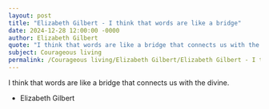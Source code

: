 ```yaml
---
layout: post
title: "Elizabeth Gilbert - I think that words are like a bridge"
date: 2024-12-28 12:00:00 -0000
author: Elizabeth Gilbert
quote: "I think that words are like a bridge that connects us with the divine."
subject: Courageous living
permalink: /Courageous living/Elizabeth Gilbert/Elizabeth Gilbert - I think that words are like a bridge
---
```


I think that words are like a bridge that connects us with the divine.

- Elizabeth Gilbert
